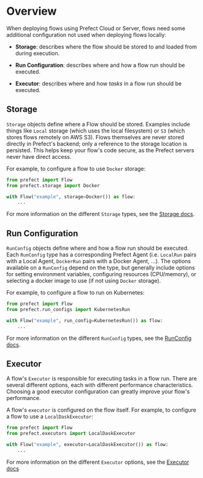 # Overview

When deploying flows using Prefect Cloud or Server, flows need some additional
configuration not used when deploying flows locally:

- **Storage**: describes where the flow should be stored to and loaded from
  during execution.

- **Run Configuration**: describes where and how a flow run should be executed.

- **Executor**: describes where and how *tasks* in a flow run should be executed.

## Storage

`Storage` objects define where a Flow should be stored. Examples include things
like `Local` storage (which uses the local filesystem) or `S3` (which stores
flows remotely on AWS S3). Flows themselves are never stored directly in
Prefect's backend; only a reference to the storage location is persisted. This
helps keep your flow's code secure, as the Prefect servers never have direct
access.

For example, to configure a flow to use `Docker` storage:

```python
from prefect import Flow
from prefect.storage import Docker

with Flow("example", storage=Docker()) as flow:
    ...
```

For more information on the different `Storage` types, see the
[Storage docs](./storage.md).

## Run Configuration

`RunConfig` objects define where and how a flow run should be executed. Each
`RunConfig` type has a corresponding Prefect Agent (i.e. `LocalRun` pairs with
a Local Agent, `DockerRun` pairs with a Docker Agent, ...). The options
available on a `RunConfig` depend on the type, but generally include options
for setting environment variables, configuring resources (CPU/memory), or
selecting a docker image to use (if not using `Docker` storage). 

For example, to configure a flow to run on Kubernetes:

```python
from prefect import Flow
from prefect.run_configs import KubernetesRun

with Flow("example", run_config=KubernetesRun()) as flow:
    ...
```

For more information on the different `RunConfig` types, see the
[RunConfig docs](./run_configs.md).

## Executor

A flow's `Executor` is responsible for executing tasks in a flow run. There are
several different options, each with different performance characteristics.
Choosing a good executor configuration can greatly improve your flow's
performance.

A flow's `executor` is configured on the flow itself. For example, to configure
a flow to use a `LocalDaskExecutor`:

```python
from prefect import Flow
from prefect.executors import LocalDaskExecutor

with Flow("example", executor=LocalDaskExecutor()) as flow:
    ...
```

For more information on the different `Executor` options, see the
[Executor docs](./executors.md)
